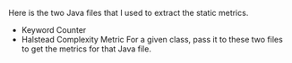 Here is the two Java files that I used to extract the static metrics.
- Keyword Counter
- Halstead Complexity Metric
For a given class, pass it to these two files to get the metrics for that Java file.

